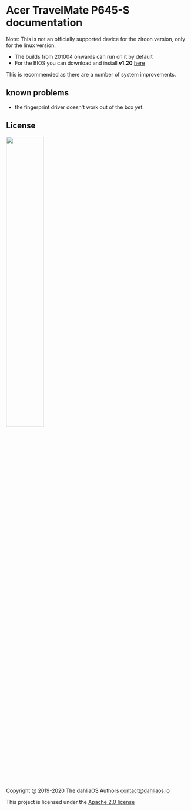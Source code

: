 # Acer TravelMate P645-S documentation

Note: This is not an officially supported device for the zircon version, only for the linux version.

- The builds from 201004 onwards can run on it by default
- For the BIOS you can download and install **v1.20** [here](https://global-download.acer.com/GDFiles/BIOS/BIOS/BIOS_Acer_1.20_A_A.zip?acerid=636815760869299568&Step1=NOTEBOOK&Step2=TRAVELMATE&Step3=TRAVELMATE%20P645-S&OS=10M1&LC=en&BC=ACER&SC=AAP_1)

This is recommended as there are a number of system improvements.

## known problems

- the fingerprint driver doesn't work out of the box yet.

## License

<p align="left">
  <img width="45%" src="https://github.com/dahlia-os/brand/blob/master/Logo%20SVGs/dahliaOS%20logo%20with%20text%20(drop%20shadow).svg"
</p>

Copyright @ 2019-2020 The dahliaOS Authors contact@dahliaos.io

This project is licensed under the [Apache 2.0 license](https://github.com/dahlia-os/documentation/blob/master/LICENSE)
